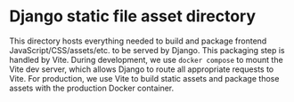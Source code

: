 # Django static file asset directory

This directory hosts everything needed to build and package frontend JavaScript/CSS/assets/etc. to be served by Django. This packaging step is handled by Vite. During development, we use `docker compose` to mount the Vite dev server, which allows Django to route all appropriate requests to Vite. For production, we use Vite to build static assets and package those assets with the production Docker container.
